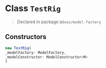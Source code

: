 # Class `TestRig`
> Declared in package `@dxos/model-factory`

## Constructors
```ts
new TestRig(
_modelFactory: ModelFactory,
_modelConstructor: ModelConstructor<M>
)
```
